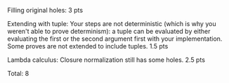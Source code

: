 Filling original holes:
3 pts

Extending with tuple:
Your steps are not deterministic (which is why you weren't able to prove determinism): a tuple can be evaluated by either evaluating the first or the second argument first with your implementation.
Some proves are not extended to include tuples.
1.5 pts

Lambda calculus:
Closure normalization still has some holes.
2.5 pts

Total: 8